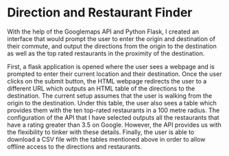 # Direction and Restaurant Finder
With the help of the Googlemaps API and Python Flask, I created an interface that would prompt the user to enter the origin and destination of their commute, and output the directions from the origin to the destination as well as the top rated restaurants in the proximity of the destination. 

First, a flask application is opened where the user sees a webpage and is prompted to enter their current location and their destination. Once the user clicks on 
the submit button, the HTML webpage redirects the user to a different URL which outputs an HTML table of the directions to the destination. The current setup 
assumes that the user is walking from the origin to the destination. Under this table, the user also sees a table which provides them with the ten top-rated 
restaurants in a 100 metre radius. The configuration of the API that I have selected outputs all the restaurants that have a rating greater than 3.5 on Google. 
However, the API provides us with the flexibility to tinker with these details. Finally, the user is able to download a CSV file with the tables mentioned above in 
order to allow offline access to the directions and restaurants. 
